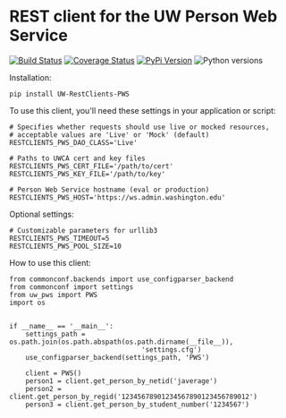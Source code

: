 # REST client for the UW Person Web Service

[![Build Status](https://github.com/uw-it-aca/uw-restclients-pws/workflows/tests/badge.svg?branch=main)](https://github.com/uw-it-aca/uw-restclients-pws/actions)
[![Coverage Status](https://coveralls.io/repos/github/uw-it-aca/uw-restclients-pws/badge.svg?branch=main)](https://coveralls.io/github/uw-it-aca/uw-restclients-pws?branch=main)
[![PyPi Version](https://img.shields.io/pypi/v/uw-restclients-pws.svg)](https://pypi.python.org/pypi/uw-restclients-pws)
![Python versions](https://img.shields.io/badge/python-3.10-blue.svg)

Installation:

    pip install UW-RestClients-PWS

To use this client, you'll need these settings in your application or script:

    # Specifies whether requests should use live or mocked resources,
    # acceptable values are 'Live' or 'Mock' (default)
    RESTCLIENTS_PWS_DAO_CLASS='Live'

    # Paths to UWCA cert and key files
    RESTCLIENTS_PWS_CERT_FILE='/path/to/cert'
    RESTCLIENTS_PWS_KEY_FILE='/path/to/key'

    # Person Web Service hostname (eval or production)
    RESTCLIENTS_PWS_HOST='https://ws.admin.washington.edu'

Optional settings:

    # Customizable parameters for urllib3
    RESTCLIENTS_PWS_TIMEOUT=5
    RESTCLIENTS_PWS_POOL_SIZE=10

How to use this client:

    from commonconf.backends import use_configparser_backend                        
    from commonconf import settings
    from uw_pws import PWS
    import os
    
    
    if __name__ == '__main__':
        settings_path = os.path.join(os.path.abspath(os.path.dirname(__file__)),
                                     'settings.cfg')
        use_configparser_backend(settings_path, 'PWS')
        
        client = PWS()
        person1 = client.get_person_by_netid('javerage')
        person2 = client.get_person_by_regid('12345678901234567890123456789012')
        person3 = client.get_person_by_student_number('1234567')
    
